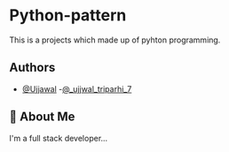 
# Python-pattern

This is a projects which made up of pyhton programming.


## Authors

- [@Ujjawal](https://github.com/ujjwal-vertex)
-[@_ujjwal_triparhi_7](https://www.instagram.com/ujjwal_tripathi_7?igsh=MXR5YjE4MnRtbHp5Yg==)


## 🚀 About Me
I'm a full stack developer...

